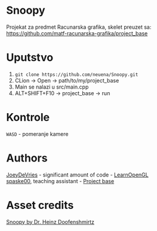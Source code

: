 # Snoopy

Projekat za predmet Racunarska grafika, skelet preuzet sa: https://github.com/matf-racunarska-grafika/project_base

# Uputstvo

1. `git clone https://github.com/neuena/Snoopy.git`
2. CLion -> Open -> path/to/my/project_base
3. Main se nalazi u src/main.cpp
4. ALT+SHIFT+F10 -> project_base -> run

# Kontrole

`WASD` - pomeranje kamere

# Authors

[JoeyDeVries](https://github.com/JoeyDeVries/) - significant amount of code - [LearnOpenGL](https://github.com/JoeyDeVries/LearnOpenGL)  
[spaske00](https://github.com/spaske00), teaching assistant - [Project base](https://github.com/matf-racunarska-grafika/project_base/)

# Asset credits

[Snoopy by Dr. Heinz Doofenshmirtz](https://sketchfab.com/3d-models/snoopy-18edea7a5d654d4fb95524e021a5f514)
